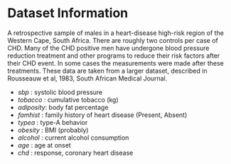 # Dataset Information

A retrospective sample of males in a heart-disease high-risk region of the Western Cape, South Africa. There are roughly two controls per case of CHD. Many of the CHD positive men have undergone blood
pressure reduction treatment and other programs to reduce their risk factors after their CHD event. In some cases the measurements were made after these treatments. These data are taken from a larger
dataset, described in  Rousseauw et al, 1983, South African Medical Journal. 

- *sbp* :	        systolic blood pressure
- *tobacco* :	    cumulative tobacco (kg)
- *adiposity*:    body fat percentage   
- *famhist* :		  family history of heart disease (Present, Absent)
- *typea* :		    type-A behavior
- *obesity* :     BMI (probably)     
- *alcohol* :		  current alcohol consumption
- *age* :		      age at onset
- *chd* :		      response, coronary heart disease



